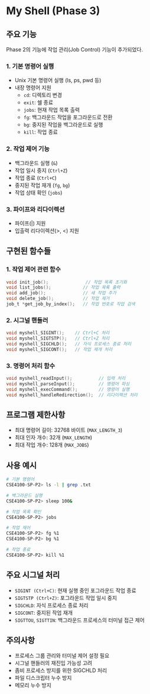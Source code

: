 # My Shell (Phase 3)

## 주요 기능
Phase 2의 기능에 작업 관리(Job Control) 기능이 추가되었다.

### 1. 기본 명령어 실행
* Unix 기본 명령어 실행 (ls, ps, pwd 등)
* 내장 명령어 지원
  - `cd`: 디렉토리 변경
  - `exit`: 쉘 종료
  - `jobs`: 현재 작업 목록 출력
  - `fg`: 백그라운드 작업을 포그라운드로 전환
  - `bg`: 중지된 작업을 백그라운드로 실행
  - `kill`: 작업 종료

### 2. 작업 제어 기능
* 백그라운드 실행 (`&`)
* 작업 일시 중지 (`Ctrl+Z`)
* 작업 종료 (`Ctrl+C`)
* 중지된 작업 재개 (`fg`, `bg`)
* 작업 상태 확인 (`jobs`)

### 3. 파이프와 리다이렉션
* 파이프(|) 지원
* 입출력 리다이렉션(>, <) 지원

## 구현된 함수들

### 1. 작업 제어 관련 함수
```c
void init_job();              // 작업 목록 초기화
void list_jobs();            // 작업 목록 출력
void add_job();              // 새 작업 추가
void delete_job();           // 작업 제거
job_t *get_job_by_index();   // 작업 번호로 작업 검색
```

### 2. 시그널 핸들러
```c
void myshell_SIGINT();    // Ctrl+C 처리
void myshell_SIGTSTP();   // Ctrl+Z 처리
void myshell_SIGCHLD();   // 자식 프로세스 종료 처리
void myshell_SIGCONT();   // 작업 재개 처리
```

### 3. 명령어 처리 함수
```c
void myshell_readInput();          // 입력 처리
void myshell_parseInput();         // 명령어 파싱
void myshell_execCommand();        // 명령어 실행
void myshell_handleRedirection();  // 리다이렉션 처리
```

## 프로그램 제한사항
* 최대 명령어 길이: 32768 바이트 (`MAX_LENGTH_3`)
* 최대 인자 개수: 32개 (`MAX_LENGTH`)
* 최대 작업 개수: 128개 (`MAX_JOBS`)

## 사용 예시
```bash
# 기본 명령어
CSE4100-SP-P2> ls -l | grep .txt

# 백그라운드 실행
CSE4100-SP-P2> sleep 100&

# 작업 목록 확인
CSE4100-SP-P2> jobs

# 작업 제어
CSE4100-SP-P2> fg %1
CSE4100-SP-P2> bg %1

# 작업 종료
CSE4100-SP-P2> kill %1
```

## 주요 시그널 처리
* `SIGINT (Ctrl+C)`: 현재 실행 중인 포그라운드 작업 종료
* `SIGTSTP (Ctrl+Z)`: 포그라운드 작업 일시 중지
* `SIGCHLD`: 자식 프로세스 종료 처리
* `SIGCONT`: 중지된 작업 재개
* `SIGTTOU`, `SIGTTIN`: 백그라운드 프로세스의 터미널 접근 제어

## 주의사항
* 프로세스 그룹 관리와 터미널 제어 설정 필요
* 시그널 핸들러의 재진입 가능성 고려
* 좀비 프로세스 방지를 위한 SIGCHLD 처리
* 파일 디스크립터 누수 방지
* 메모리 누수 방지